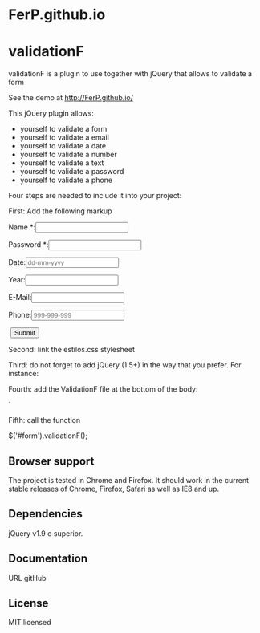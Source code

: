 # FerP.github.io

# validationF

validationF is a plugin to use together with jQuery that allows to validate a form

See the demo at http://FerP.github.io/

This jQuery plugin allows:  

*  yourself to validate a form
*  yourself to validate a email
*  yourself to validate a date
*  yourself to validate a number
*  yourself to validate a text
*  yourself to validate a password
*  yourself to validate a phone

Four steps are needed to include it into your project:

First: Add the following markup

<div class="row card-panel">
		<div class="col s6 ">
		<form id="form">
    <p><label>Name <span>*</span>:</label><input type="text" class="required texto"/></p>
    <p><label>Password <span>*</span>:</label><input type="password" class="required password"/></p>
	<p><label>Date:</label><input type="text" class="date" placeholder="dd-mm-yyyy"/></p>
	<p><label>Year:</label><input type="text" class="number"/></p>
    <p><label>E-Mail:</label><input type="text" class="email"/></p>
    <p><label>Phone:</label><input type="text" class="phone" placeholder="999-999-999"/></p>
    <p><label>&nbsp;</label><button type="submit">Submit</button></p>
</form>	
	</div>
	</div>
	
Second: link the estilos.css stylesheet


Third: do not forget to add jQuery (1.5+) in the way that you prefer. For instance:

  <script src="https://ajax.googleapis.com/ajax/libs/jquery/1.12.0/jquery.min.js"></script>
  
Fourth: add the ValidationF file at the bottom of the body:

  <script src="js/validationF.js"></script>`
  
Fifth: call the function

   $('#form').validationF();


## Browser support

The project is tested in Chrome and Firefox. It should work in the current stable releases of Chrome, Firefox, Safari as well as IE8 and up.

## Dependencies

jQuery  v1.9 o superior.

## Documentation
URL gitHub

## License

MIT licensed
